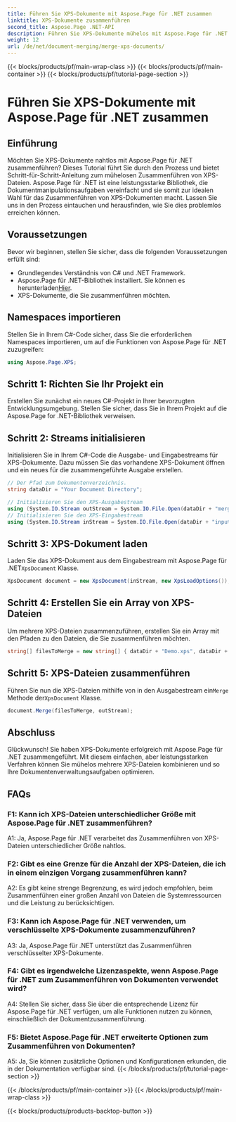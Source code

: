 ```yaml
---
title: Führen Sie XPS-Dokumente mit Aspose.Page für .NET zusammen
linktitle: XPS-Dokumente zusammenführen
second_title: Aspose.Page .NET-API
description: Führen Sie XPS-Dokumente mühelos mit Aspose.Page für .NET zusammen. Befolgen Sie unsere Schritt-für-Schritt-Anleitung für eine nahtlose Dokumentenverwaltung.
weight: 12
url: /de/net/document-merging/merge-xps-documents/
---
```


{{< blocks/products/pf/main-wrap-class >}}
{{< blocks/products/pf/main-container >}}
{{< blocks/products/pf/tutorial-page-section >}}

# Führen Sie XPS-Dokumente mit Aspose.Page für .NET zusammen

## Einführung

Möchten Sie XPS-Dokumente nahtlos mit Aspose.Page für .NET zusammenführen? Dieses Tutorial führt Sie durch den Prozess und bietet Schritt-für-Schritt-Anleitung zum mühelosen Zusammenführen von XPS-Dateien. Aspose.Page für .NET ist eine leistungsstarke Bibliothek, die Dokumentmanipulationsaufgaben vereinfacht und sie somit zur idealen Wahl für das Zusammenführen von XPS-Dokumenten macht. Lassen Sie uns in den Prozess eintauchen und herausfinden, wie Sie dies problemlos erreichen können.

## Voraussetzungen

Bevor wir beginnen, stellen Sie sicher, dass die folgenden Voraussetzungen erfüllt sind:

- Grundlegendes Verständnis von C# und .NET Framework.
-  Aspose.Page für .NET-Bibliothek installiert. Sie können es herunterladen[Hier](https://releases.aspose.com/page/net/).
- XPS-Dokumente, die Sie zusammenführen möchten.

## Namespaces importieren

Stellen Sie in Ihrem C#-Code sicher, dass Sie die erforderlichen Namespaces importieren, um auf die Funktionen von Aspose.Page für .NET zuzugreifen:

```csharp
using Aspose.Page.XPS;
```

## Schritt 1: Richten Sie Ihr Projekt ein

Erstellen Sie zunächst ein neues C#-Projekt in Ihrer bevorzugten Entwicklungsumgebung. Stellen Sie sicher, dass Sie in Ihrem Projekt auf die Aspose.Page for .NET-Bibliothek verweisen.

## Schritt 2: Streams initialisieren

Initialisieren Sie in Ihrem C#-Code die Ausgabe- und Eingabestreams für XPS-Dokumente. Dazu müssen Sie das vorhandene XPS-Dokument öffnen und ein neues für die zusammengeführte Ausgabe erstellen.

```csharp
// Der Pfad zum Dokumentenverzeichnis.
string dataDir = "Your Document Directory";

// Initialisieren Sie den XPS-Ausgabestream
using (System.IO.Stream outStream = System.IO.File.Open(dataDir + "mergedXPSfiles.xps", System.IO.FileMode.OpenOrCreate, System.IO.FileAccess.Write))
// Initialisieren Sie den XPS-Eingabestream
using (System.IO.Stream inStream = System.IO.File.Open(dataDir + "input.xps", System.IO.FileMode.Open))
```

## Schritt 3: XPS-Dokument laden

 Laden Sie das XPS-Dokument aus dem Eingabestream mit Aspose.Page für .NET`XpsDocument` Klasse.

```csharp
XpsDocument document = new XpsDocument(inStream, new XpsLoadOptions());
```

## Schritt 4: Erstellen Sie ein Array von XPS-Dateien

Um mehrere XPS-Dateien zusammenzuführen, erstellen Sie ein Array mit den Pfaden zu den Dateien, die Sie zusammenführen möchten.

```csharp
string[] filesToMerge = new string[] { dataDir + "Demo.xps", dataDir + "sample.xps" };
```

## Schritt 5: XPS-Dateien zusammenführen

 Führen Sie nun die XPS-Dateien mithilfe von in den Ausgabestream ein`Merge` Methode der`XpsDocument` Klasse.

```csharp
document.Merge(filesToMerge, outStream);
```

## Abschluss

Glückwunsch! Sie haben XPS-Dokumente erfolgreich mit Aspose.Page für .NET zusammengeführt. Mit diesem einfachen, aber leistungsstarken Verfahren können Sie mühelos mehrere XPS-Dateien kombinieren und so Ihre Dokumentenverwaltungsaufgaben optimieren.

## FAQs

### F1: Kann ich XPS-Dateien unterschiedlicher Größe mit Aspose.Page für .NET zusammenführen?

A1: Ja, Aspose.Page für .NET verarbeitet das Zusammenführen von XPS-Dateien unterschiedlicher Größe nahtlos.

### F2: Gibt es eine Grenze für die Anzahl der XPS-Dateien, die ich in einem einzigen Vorgang zusammenführen kann?

A2: Es gibt keine strenge Begrenzung, es wird jedoch empfohlen, beim Zusammenführen einer großen Anzahl von Dateien die Systemressourcen und die Leistung zu berücksichtigen.

### F3: Kann ich Aspose.Page für .NET verwenden, um verschlüsselte XPS-Dokumente zusammenzuführen?

A3: Ja, Aspose.Page für .NET unterstützt das Zusammenführen verschlüsselter XPS-Dokumente.

### F4: Gibt es irgendwelche Lizenzaspekte, wenn Aspose.Page für .NET zum Zusammenführen von Dokumenten verwendet wird?

A4: Stellen Sie sicher, dass Sie über die entsprechende Lizenz für Aspose.Page für .NET verfügen, um alle Funktionen nutzen zu können, einschließlich der Dokumentzusammenführung.

### F5: Bietet Aspose.Page für .NET erweiterte Optionen zum Zusammenführen von Dokumenten?

A5: Ja, Sie können zusätzliche Optionen und Konfigurationen erkunden, die in der Dokumentation verfügbar sind.
{{< /blocks/products/pf/tutorial-page-section >}}

{{< /blocks/products/pf/main-container >}}
{{< /blocks/products/pf/main-wrap-class >}}

{{< blocks/products/products-backtop-button >}}
